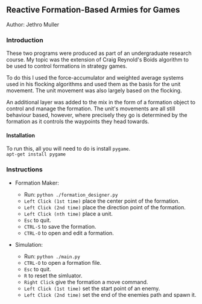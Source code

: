 Reactive Formation-Based Armies for Games
---

Author: Jethro Muller

### Introduction

These two programs were produced as part of an undergraduate research course.
My topic was the extension of Craig Reynold's Boids algorithm to be used
to control formations in strategy games.

To do this I used the force-accumulator and weighted average systems used
in his flocking algorithms and used them as the basis for the unit movement.
The unit movement was also largely based on the flocking.

An additional layer was added to the mix in the form of a formation object
to control and manage the formation. The unit's movements are all still
behaviour based, however, where precisely they go is determined by the formation
as it controls the waypoints they head towards.

#### Installation

To run this, all you will need to do is install `pygame`.  
`apt-get install pygame`


### Instructions

* Formation Maker:  
	* Run: `python ./formation_designer.py`
	* `Left Click (1st time)` place the center point of the formation.
	* `Left Click (2nd time)` place the direction point of the formation.
	* `Left Click (nth time)` place a unit.
	* `Esc` to quit.
	* `CTRL-S` to save the formation.
	* `CTRL-O` to open and edit a formation.

* Simulation:  
	* Run: `python ./main.py`
	* `CTRL-O` to open a formation file.
	* `Esc` to quit.
	* `R` to reset the simluator.
	* `Right Click` give the formation a move command.
	* `Left Click (1st time)` set the start point of an enemy.
	* `Left Click (2nd time)` set the end of the enemies path and spawn it.

